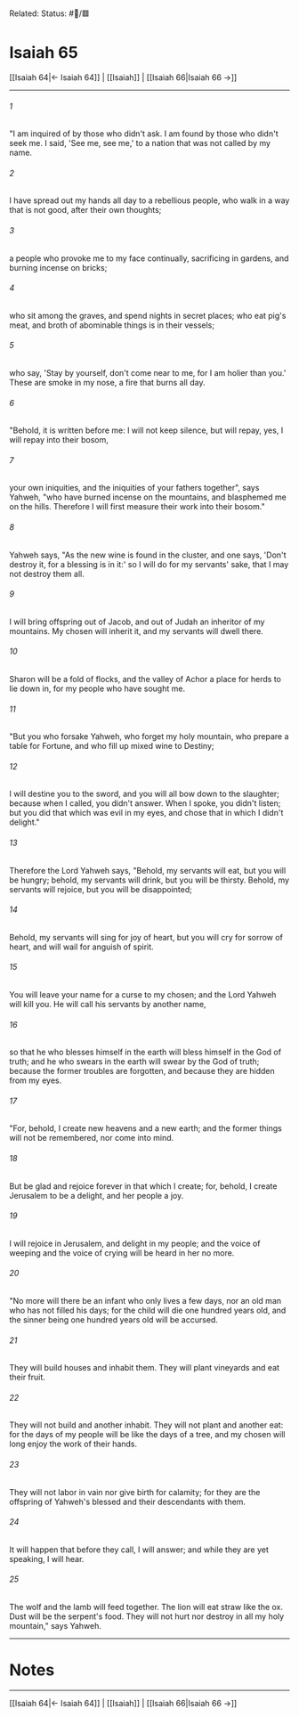 Related:
Status: #📖/🟥
# Isaiah 65

[[Isaiah 64|← Isaiah 64]] | [[Isaiah]] | [[Isaiah 66|Isaiah 66 →]]
***



###### 1 
"I am inquired of by those who didn't ask. I am found by those who didn't seek me. I said, 'See me, see me,' to a nation that was not called by my name. 

###### 2 
I have spread out my hands all day to a rebellious people, who walk in a way that is not good, after their own thoughts; 

###### 3 
a people who provoke me to my face continually, sacrificing in gardens, and burning incense on bricks; 

###### 4 
who sit among the graves, and spend nights in secret places; who eat pig's meat, and broth of abominable things is in their vessels; 

###### 5 
who say, 'Stay by yourself, don't come near to me, for I am holier than you.' These are smoke in my nose, a fire that burns all day. 

###### 6 
"Behold, it is written before me: I will not keep silence, but will repay, yes, I will repay into their bosom, 

###### 7 
your own iniquities, and the iniquities of your fathers together", says Yahweh, "who have burned incense on the mountains, and blasphemed me on the hills. Therefore I will first measure their work into their bosom." 

###### 8 
Yahweh says, "As the new wine is found in the cluster, and one says, 'Don't destroy it, for a blessing is in it:' so I will do for my servants' sake, that I may not destroy them all. 

###### 9 
I will bring offspring out of Jacob, and out of Judah an inheritor of my mountains. My chosen will inherit it, and my servants will dwell there. 

###### 10 
Sharon will be a fold of flocks, and the valley of Achor a place for herds to lie down in, for my people who have sought me. 

###### 11 
"But you who forsake Yahweh, who forget my holy mountain, who prepare a table for Fortune, and who fill up mixed wine to Destiny; 

###### 12 
I will destine you to the sword, and you will all bow down to the slaughter; because when I called, you didn't answer. When I spoke, you didn't listen; but you did that which was evil in my eyes, and chose that in which I didn't delight." 

###### 13 
Therefore the Lord Yahweh says, "Behold, my servants will eat, but you will be hungry; behold, my servants will drink, but you will be thirsty. Behold, my servants will rejoice, but you will be disappointed; 

###### 14 
Behold, my servants will sing for joy of heart, but you will cry for sorrow of heart, and will wail for anguish of spirit. 

###### 15 
You will leave your name for a curse to my chosen; and the Lord Yahweh will kill you. He will call his servants by another name, 

###### 16 
so that he who blesses himself in the earth will bless himself in the God of truth; and he who swears in the earth will swear by the God of truth; because the former troubles are forgotten, and because they are hidden from my eyes. 

###### 17 
"For, behold, I create new heavens and a new earth; and the former things will not be remembered, nor come into mind. 

###### 18 
But be glad and rejoice forever in that which I create; for, behold, I create Jerusalem to be a delight, and her people a joy. 

###### 19 
I will rejoice in Jerusalem, and delight in my people; and the voice of weeping and the voice of crying will be heard in her no more. 

###### 20 
"No more will there be an infant who only lives a few days, nor an old man who has not filled his days; for the child will die one hundred years old, and the sinner being one hundred years old will be accursed. 

###### 21 
They will build houses and inhabit them. They will plant vineyards and eat their fruit. 

###### 22 
They will not build and another inhabit. They will not plant and another eat: for the days of my people will be like the days of a tree, and my chosen will long enjoy the work of their hands. 

###### 23 
They will not labor in vain nor give birth for calamity; for they are the offspring of Yahweh's blessed and their descendants with them. 

###### 24 
It will happen that before they call, I will answer; and while they are yet speaking, I will hear. 

###### 25 
The wolf and the lamb will feed together. The lion will eat straw like the ox. Dust will be the serpent's food. They will not hurt nor destroy in all my holy mountain," says Yahweh.

---
# Notes


***
[[Isaiah 64|← Isaiah 64]] | [[Isaiah]] | [[Isaiah 66|Isaiah 66 →]]
